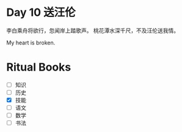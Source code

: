 # Day 10 送汪伦

李白乘舟将欲行，忽闻岸上踏歌声。
桃花潭水深千尺，不及汪伦送我情。

My heart is broken.

# Ritual Books

- [ ] 知识
- [ ] 历史
- [X] 技能
- [ ] 语文
- [ ] 数学
- [ ] 书法
